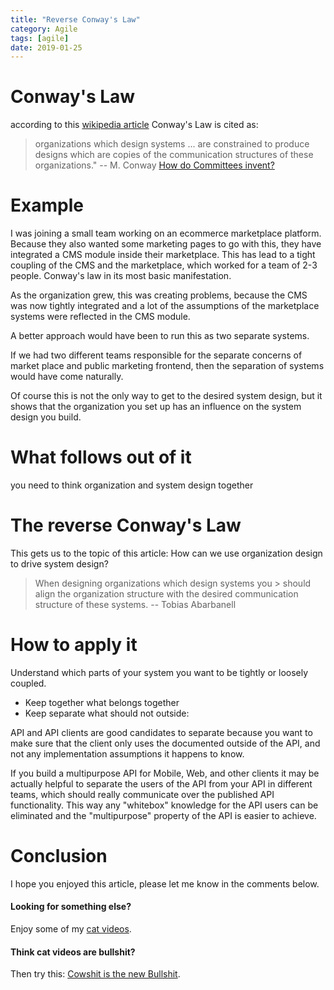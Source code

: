 ```yaml
---
title: "Reverse Conway's Law"
category: Agile
tags: [agile]
date: 2019-01-25
---
```



# Conway's Law

according to this [wikipedia article](https://en.wikipedia.org/wiki/Conway%27s_law)
Conway's Law is cited as:

> organizations which design systems ... are constrained to produce designs which are copies of the communication structures of these organizations."
> -- M. Conway [How do Committees invent?](http://www.melconway.com/Home/Committees_Paper.html)

# Example

I was joining a small team working on an ecommerce marketplace platform. Because they also wanted some marketing pages to go with this, they have integrated a CMS module inside their marketplace. This has lead to a tight coupling of the CMS and the marketplace, which worked for a team of 2-3 people. Conway's law in its most basic manifestation.

As the organization grew, this was creating problems, because the CMS was now tightly integrated and a lot of the assumptions of the marketplace systems were reflected in the CMS module.

A better approach would have been to run this as two separate systems. 

If we had two different teams responsible for the separate concerns of market place and public marketing frontend, then the separation of systems would have come naturally.

Of course this is not the only way to get to the desired system design, but it shows that the organization you set up has an influence on the system design you build.

# What follows out of it

you need to think organization and system design together

# The reverse Conway's Law

This gets us to the topic of this article: How can we use organization design to drive system design? 

> When designing organizations which design systems you > should align the organization structure with the 
> desired communication structure of these systems.
> -- Tobias Abarbanell

# How to apply it

Understand which parts of your system you want to be tightly or loosely coupled.

- Keep together what belongs together
- Keep separate what should not outside: 

API and API clients are good candidates to separate
because you want to make sure that the client only 
uses the documented outside of the API, and not any
implementation assumptions it happens to know.

If you build a multipurpose API for Mobile, Web, and
other clients it may be actually helpful to separate
the users of the API from your API in different teams,
which should really communicate over the published API
functionality. This way any "whitebox" knowledge for
the API users can be eliminated and the "multipurpose"
property of the API is easier to achieve.



# Conclusion

I hope you enjoyed this article, please let me know in the comments below.

#### Looking for something else? 
Enjoy some of my [cat videos](https://www.youtube.com/watch?v=YPZPXDizUkU&list=PLyu5cHg7bWPjyymUCRJcpN_-fyoZzvlWh).

#### Think cat videos are bullshit? 
Then try this: [Cowshit is the new Bullshit](https://www.youtube.com/watch?v=bLTNhu8izu0).




